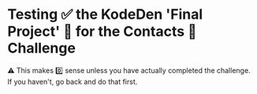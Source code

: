 # Testing ✅ the KodeDen 'Final Project' 🏁 for the Contacts 📖 Challenge

⚠️ This makes 0️⃣ sense unless you have actually completed the challenge. If you haven't, go back and do that first.
